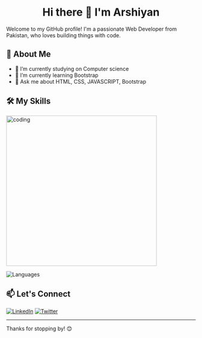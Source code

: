 # <h1 align="center">Hi there 👋 I'm Arshiyan</h1>

Welcome to my GitHub profile! I'm a passionate Web Developer from Pakistan,  who loves building things with code.

## 🚀 About Me

- 🔭 I’m currently studying on Computer science
- 🌱 I’m currently learning Bootstrap
- 💬 Ask me about HTML, CSS, JAVASCRIPT, Bootstrap


## 🛠️ My Skills

<img align="center" alt="coding" width="400" src="https://cdn.dribbble.com/users/330915/screenshots/3587000/10_coding_dribbble.gif"> 

![Languages](https://skillicons.dev/icons?i=html,css,js,bootstrap,git)



## 📫 Let's Connect

[![LinkedIn](https://img.shields.io/badge/LinkedIn-Connect-blue?style=flat-square&logo=linkedin)](https://www.linkedin.com/in/muhammad-arshiyan-9866b5321/?utm_source=share&utm_campaign=share_via&utm_content=profile&utm_medium=android_app)
[![Twitter](https://img.shields.io/badge/Twitter-Follow-blue?style=flat-square&logo=twitter)](https://twitter.com/yourprofile)

---

Thanks for stopping by! 😊
